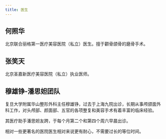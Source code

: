 ```yaml
---
title: 医生
---
```


## 何照华

北京联合丽格第一医疗美容医院（私立）医生。擅于颧骨颌骨的磨骨手术。

## 张笑天

北京圣嘉新医疗美容医院（私立）执业医师。

## 穆雄铮-潘思妲团队

复旦大学附属华山整形外科主任穆雄铮，过去于上海九院出诊，长期从事颅颌面外科工作，对头颅部、颜面部、五官的各项整复和美容手术有着丰富的临床经验。

其医疗助手潘思妲友跨，于每个月第二个和第四个周六早晨出诊。

相对一些更著名的医院医生相对来说更有耐心，不需要过长的等位时间。
